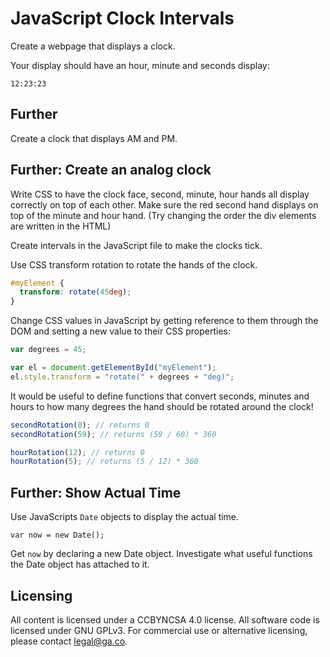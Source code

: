 # JavaScript Clock Intervals

Create a webpage that displays a clock.

Your display should have an hour, minute and seconds display:

```
12:23:23
```

## Further
Create a clock that displays AM and PM.

## Further: Create an analog clock

Write CSS to have the clock face, second, minute, hour
hands all display correctly on top of each other. Make
sure the red second hand displays on top of the minute
and hour hand. (Try changing the order the div elements
are written in the HTML)

Create intervals in the JavaScript file to make the
clocks tick.

Use CSS transform rotation to rotate the hands of the
clock.

```css
#myElement {
  transform: rotate(45deg);
}
```

Change CSS values in JavaScript by getting reference
to them through the DOM and setting a new value to
their CSS properties:

```js
var degrees = 45;

var el = document.getElementById("myElement");
el.style.transform = "rotate(" + degrees + "deg)";
```

It would be useful to define functions that convert
seconds, minutes and hours to how many degrees the
hand should be rotated around the clock!

```js
secondRotation(0); // returns 0
secondRotation(59); // returns (59 / 60) * 360

hourRotation(12); // returns 0
hourRotation(5); // returns (5 / 12) * 360
```

## Further: Show Actual Time
Use JavaScripts `Date` objects to display the actual
time.

```
var now = new Date();
```

Get `now` by declaring a new Date object. Investigate
what useful functions the Date object has attached to it.

## Licensing
All content is licensed under a CC­BY­NC­SA 4.0 license.
All software code is licensed under GNU GPLv3. For commercial use or alternative licensing, please contact legal@ga.co.

